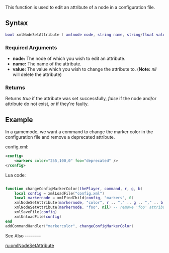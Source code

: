 This function is used to edit an attribute of a node in a configuration file.

Syntax
------

``` lua
bool xmlNodeSetAttribute ( xmlnode node, string name, string/float value )             
```

### Required Arguments

-   **node:** The node of which you wish to edit an attribute.
-   **name:** The name of the attribute.
-   **value:** The value which you wish to change the attribute to. (**Note:** *nil* will delete the attribute)

### Returns

Returns *true* if the attribute was set successfully, *false* if the node and/or attribute do not exist, or if they're faulty.

Example
-------

<section name="Server" class="server" show="true">
In a gamemode, we want a command to change the marker color in the configuration file and remove a deprecated attribute.

config.xml:

``` xml
<config>
    <markers color="255,100,0" foo="deprecated" />
</config>
```

Lua code:

``` lua

function changeConfigMarkerColor(thePlayer, command, r, g, b)
    local config = xmlLoadFile("config.xml")
    local markernode = xmlFindChild(config, "markers", 0)
    xmlNodeSetAttribute(markernode, "color", r .. "," .. g .. "," .. b)
    xmlNodeSetAttribute(markernode, "foo", nil) -- remove 'foo' attribute
    xmlSaveFile(config)
    xmlUnloadFile(config)
end
addCommandHandler("markercolor", changeConfigMarkerColor)
```

</section>
See Also
--------

[ru:xmlNodeSetAttribute](/docs/ru-xmlnodesetattribute.md "wikilink")
